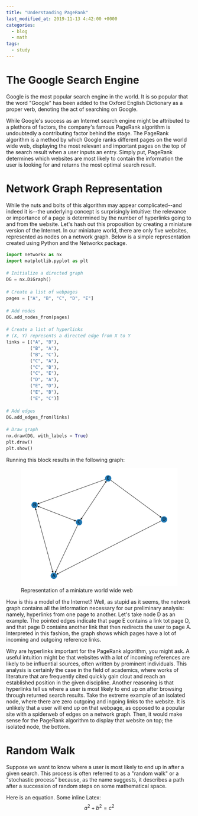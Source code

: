 ```yaml
---
title: "Understanding PageRank"
last_modified_at: 2019-11-13 4:42:00 +0000
categories:
  - blog
  - math
tags:
  - study
---
```


# The Google Search Engine

Google is the most popular search engine in the world. It is so popular that the word "Google" has been added to the Oxford English Dictionary as a proper verb, denoting the act of searching on Google. 

While Google's success as an Internet search engine might be attributed to a plethora of factors, the company's famous PageRank algorithm is undoubtedly a contributing factor behind the stage. The PageRank algorithm is a method by which Google ranks different pages on the world wide web, displaying the most relevant and important pages on the top of the search result when a user inputs an entry. Simply put, PageRank determines which websites are most likely to contain the information the user is looking for and returns the most optimal search result. 

# Network Graph Representation

While the nuts and bolts of this algorithm may appear complicated--and indeed it is--the underlying concept is surprisingly intuitive: the relevance or importance of a page is determined by the number of hyperlinks going to and from the website. Let's hash out this proposition by creating a miniature version of the Internet. In our miniature world, there are only five websites, represented as nodes on a network graph. Below is a simple representation created using Python and the Networkx package. 

```python
import networkx as nx
import matplotlib.pyplot as plt

# Initialize a directed graph
DG = nx.DiGraph()

# Create a list of webpages
pages = ["A", "B", "C", "D", "E"]

# Add nodes
DG.add_nodes_from(pages)

# Create a list of hyperlinks
# (X, Y) represents a directed edge from X to Y
links = [("A", "B"), 
		 ("B", "A"), 
		 ("B", "C"), 
		 ("C", "A"), 
		 ("C", "B"), 
		 ("C", "E"), 
		 ("D", "A"), 
		 ("E", "D"), 
		 ("E", "B"), 
		 ("E", "C")]

# Add edges
DG.add_edges_from(links)

# Draw graph
nx.draw(DG, with_labels = True)
plt.draw()
plt.show()

```

Running this block results in the following graph:

<figure>
	<img src="/assets/images/graph.png">
	<figcaption>Representation of a miniature world wide web</figcaption>
</figure>

How is this a model of the Internet? Well, as stupid as it seems, the network graph contains all the information necessary for our preliminary analysis: namely, hyperlinks from one page to another. Let's take node D as an example. The pointed edges indicate that page E contains a link tot page D, and that page D contains another link that then redirects the user to page A. Interpreted in this fashion, the graph shows which pages have a lot of incoming and outgoing reference links. 

Why are hyperlinks important for the PageRank algorithm, you might ask. A useful intuition might be that websites with a lot of incoming references are likely to be influential sources, often written by prominent individuals. This analysis is certainly the case in the field of academics, where works of literature that are frequently cited quickly gain clout and reach an established position in the given discipline. Another reasoning is that hyperlinks tell us where a user is most likely to end up on after browsing through returned search results. Take the extreme example of an isolated node, where there are zero outgoing and ingoing links to the website. It is unlikely that a user will end up on that webpage, as opposed to a popular site with a spiderweb of edges on a network graph. Then, it would make sense for the PageRank algorithm to display that website on top; the isolated node, the bottom. 

# Random Walk

Suppose we want to know where a user is most likely to end up in after a given search. This process is often referred to as a "random walk" or a "stochastic process" because, as the name suggests, it describes a path after a succession of random steps on some mathematical space. 

Here is an equation. Some inline Latex: $$a^2 + b^2 = c^2$$





